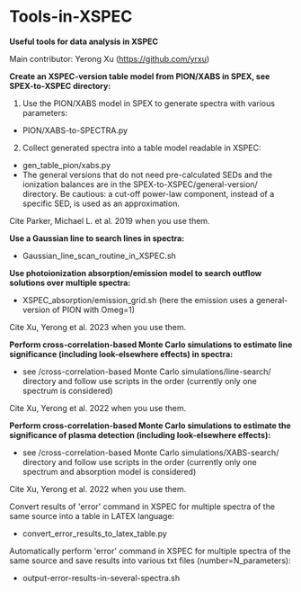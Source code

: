 # Tools-in-XSPEC
**Useful tools for data analysis in XSPEC**

Main contributor: Yerong Xu (https://github.com/yrxu)

**Create an XSPEC-version table model from PION/XABS in SPEX, see SPEX-to-XSPEC directory:**

1. Use the PION/XABS model in SPEX to generate spectra with various parameters:
- PION/XABS-to-SPECTRA.py
2. Collect generated spectra into a table model readable in XSPEC:
- gen_table_pion/xabs.py
- The general versions that do not need pre-calculated SEDs and the ionization balances are in the SPEX-to-XSPEC/general-version/ directory. Be cautious: a cut-off power-law component, instead of a specific SED, is used as an approximation.

Cite Parker, Michael L. et al. 2019 when you use them.



**Use a Gaussian line to search lines in spectra:**

- Gaussian_line_scan_routine_in_XSPEC.sh

**Use photoionization absorption/emission model to search outflow solutions over multiple spectra:**

- XSPEC_absorption/emission_grid.sh (here the emission uses a general-version of PION with Omeg=1)

Cite Xu, Yerong et al. 2023 when you use them.


**Perform cross-correlation-based Monte Carlo simulations to estimate line significance (including look-elsewhere effects) in spectra:**

- see /cross-correlation-based Monte Carlo simulations/line-search/ directory and follow use scripts in the order (currently only one spectrum is considered)

Cite Xu, Yerong et al. 2022 when you use them.

**Perform cross-correlation-based Monte Carlo simulations to estimate the significance of plasma detection (including look-elsewhere effects):**

- see /cross-correlation-based Monte Carlo simulations/XABS-search/ directory and follow use scripts in the order (currently only one spectrum and absorption model is considered)

Cite Xu, Yerong et al. 2022 when you use them.



Convert results of 'error' command in XSPEC for multiple spectra of the same source into a table in LATEX language:

- convert_error_results_to_latex_table.py

Automatically perform 'error' command in XSPEC for multiple spectra of the same source and save results into various txt files (number=N_parameters): 

- output-error-results-in-several-spectra.sh
